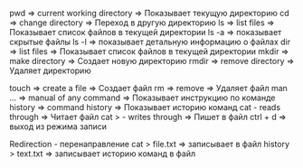 pwd  => current working directory  => Показывает текущую директорию
cd   => change directory        => Переход в другую директорию
ls   => list files              => Показывает список файлов в текущей директории
    ls -a  => показывает скрытые файлы
    ls -l  => показывает детальную информацию о файлах
dir  => list files              => Показывает список файлов в текущей директории
mkdir => make directory         => Создает новую директорию
rmdir => remove directory        => Удаляет директорию


touch => create a file           => Создает файл
rm    => remove                  => Удаляет файл
man … => manual of any command   => Показывает инструкцию по команде
history => command history       => Показывает историю команд
cat - reads through              => Читает файл
cat > - writes through           => Пишет в файл
    ctrl + d  => выход из режима записи


Redirection - перенаправление
cat > file.txt  => записывает в файл
history > text.txt => записывает историю команд в файл
